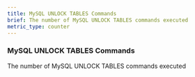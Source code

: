 ```yaml
---
title: MySQL UNLOCK TABLES Commands
brief: The number of MySQL UNLOCK TABLES commands executed
metric_type: counter
---
```

### MySQL UNLOCK TABLES Commands

The number of MySQL UNLOCK TABLES commands executed
